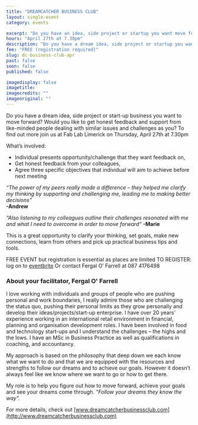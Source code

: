 ```yaml
---
title: "DREAMCATCHER BUSINESS CLUB"
layout: single-event
category: events

excerpt: "Do you have an idea, side project or startup you want move forward? Would you like feedback and support from like-minded people dealing with similar issues & challenges?"
hours: "April 27th at 7.30pm"
description: "Do you have a dream idea, side project or startup you want move forward? Would you like to get honest feedback and support from like-minded people dealing with similar issues and challenges as you?"
fee: "FREE (registration required)"
slug: dc-business-club-apr
past: false
soon: false
published: false

imagedisplay: false
imagetitle:
imagecredits: ""
imageoriginal: ""
---
```


Do you have a dream idea, side project or start-up business you want to move forward?
Would you like to get honest feedback and support from like-minded people dealing with similar issues and challenges as you?
To find out more join us at Fab Lab Limerick on Thursday, April 27th at 7.30pm

What’s involved:
* Individual presents opportunity/challenge that they want feedback on,
* Get honest feedback from your colleagues,
* Agree three specific objectives that individual will aim to achieve before next meeting

*“The power of my peers really made a difference – they helped me clarify my thinking by supporting and challenging me, leading me to making better decisions”* <br> **-Andrew**

*“Also listening to my colleagues outline their challenges resonated with me and what I need to overcome in order to move forward“* **-Marie**

This is a great opportunity to clarify your thinking, set goals, make new connections, learn from others and pick up practical business tips and tools.

FREE EVENT but registration is essential as places are limited
TO REGISTER: log on to [eventbrite](https://www.eventbrite.com/e/dreamcatcher-business-club-tickets-31482096799)
Or contact Fergal O’ Farrell at 087 4176498

### About your facilitator, Fergal O' Farrell
I love working with individuals and groups of people who are pushing personal and work boundaries, I really admire those who are challenging the status quo, pushing their personal limits as they grow personally and develop their ideas/projects/start-up enterprise.
I have over 20 years’ experience working in an international retail environment in financial, planning and organisation development roles. I have been involved in food and technology start-ups and I understand the challenges – the highs and the lows. I have an MSc in Business Practice as well as qualifications in coaching, and accountancy.

My approach is based on the philosophy that deep down we each know what we want to do and that we are equipped with the resources and strengths to follow our dreams and to achieve our goals.
However it doesn’t always feel like we know where we want to go or how to get there.

My role is to help you figure out how to move forward, achieve your goals and see your dreams come through. *“Follow your dreams they know the way”.*

For more details, check out [www.dreamcatcherbusinessclub.com](http://www.dreamcatcherbusinessclub.com)
